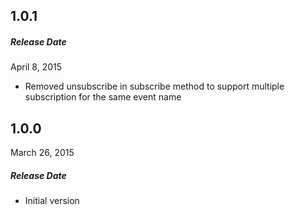 ## 1.0.1

##### Release Date
April 8, 2015

- Removed unsubscribe in subscribe method to support multiple subscription for the same event name

## 1.0.0
March 26, 2015

##### Release Date

- Initial version
